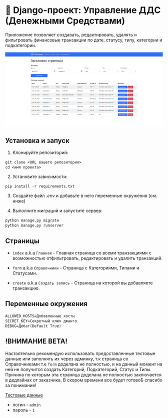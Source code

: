 # 💼 Django-проект: Управление ДДС (Денежными Средствами)

Приложение позволяет создавать, редактировать, удалять и фильтровать финансовые транзакции по дате, статусу, типу, категории и подкатегории.

![Пример сайта](example.png)

## Установка и запуск

1. Клонируйте репозиторий:

```
git clone <URL вашего репозитория>
cd <имя проекта>
```
2. Установите зависимости:
```
pip install -r requirements.txt
```

3. Создайте файл *.env* и добавьте в него переменные окружения (см. ниже)

4. Выполните миграций и запустите сервер:
```
python manage.py migrate
python manage.py runserver
```
## Страницы
- `index` a.k.a `Главная` - Главная страница со всеми транзакциями с возможностью отфильтровать, редактировать и удалить транзакций.

- `form` a.k.a `Справочники` - Страница с Категориями, Типами и Статусами.

- `create` a.k.a `Создать запись` - Страница на которой вы добавляете транзакцию.


## Переменные окружения

```
ALLOWED_HOSTS=Добавленные хосты
SECRET_KEY=Секретный ключ джанго 
DEBUG=Дебаг(Default True)
```

## !ВНИМАНИЕ BETA!

Настоятельно рекомендую использовать предоставленные тестовые данные или заполнять их через админку, т.к страница со Справочниками т.е `form` доделана не полностью, и на данный момент на ней не получится создать Категорий, Подкатегорий, Статус и Типы. Причина по которым эта страница доделана не полностью заключается в дедлайнах от заказчика. В скором времени все будет готовоБ спасибо за понимание!

[Тестовые данные](https://github.com/manilotw/test-data-DSS)

- логин - `admin`
- пароль - `1`
